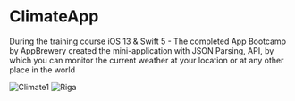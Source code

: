 # ClimateApp

During the training course iOS 13 & Swift 5 - The completed App Bootcamp by AppBrewery created the mini-application with JSON Parsing, API, by which you can monitor the current weather at your location or at any other place in the world 


![Climate1](https://user-images.githubusercontent.com/55871427/86794752-86977180-c075-11ea-9a98-6a2f322774ca.PNG)
![Riga](https://user-images.githubusercontent.com/55871427/86794759-88613500-c075-11ea-92a0-e8c7a2e08fd2.PNG)
